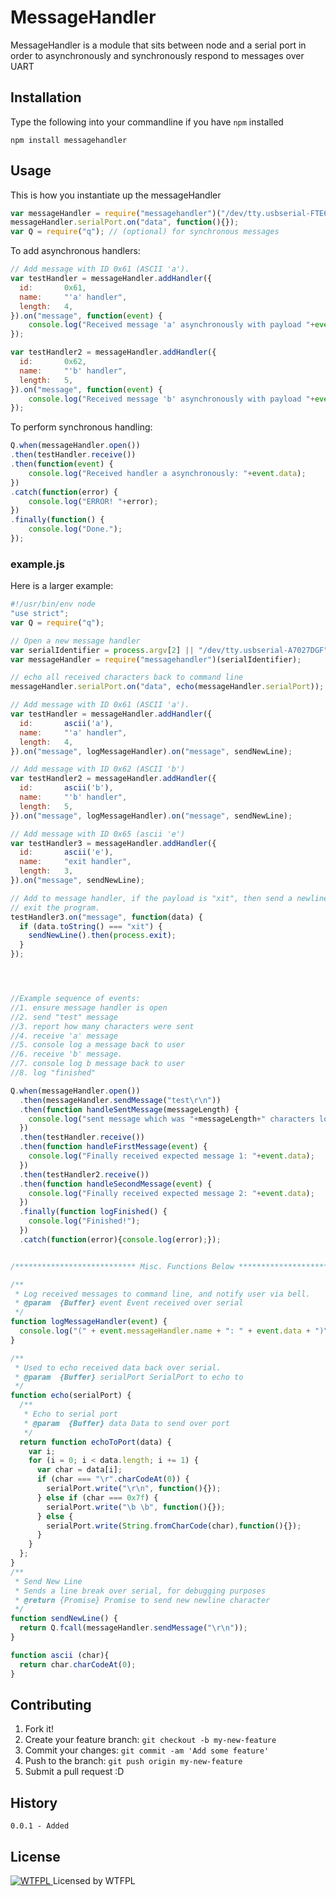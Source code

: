 # MessageHandler
MessageHandler is a module that sits between node and a serial port in order to 
asynchronously and synchronously respond to messages over UART

## Installation
Type the following into your commandline if you have `npm` installed

    npm install messagehandler

## Usage
This is how you instantiate up the messageHandler
```javascript
var messageHandler = require("messagehandler")("/dev/tty.usbserial-FTE6C8SO");
messageHandler.serialPort.on("data", function(){});
var Q = require("q"); // (optional) for synchronous messages
```
To add asynchronous handlers:
```javascript
// Add message with ID 0x61 (ASCII 'a'). 
var testHandler = messageHandler.addHandler({
  id:       0x61,
  name:     "'a' handler", 
  length:   4, 
}).on("message", function(event) {
    console.log("Received message 'a' asynchronously with payload "+event.data);    
});

var testHandler2 = messageHandler.addHandler({
  id:       0x62,
  name:     "'b' handler", 
  length:   5, 
}).on("message", function(event) {
    console.log("Received message 'b' asynchronously with payload "+event.data);    
});

```
To perform synchronous handling:
```javascript
Q.when(messageHandler.open())
.then(testHandler.receive())
.then(function(event) {
    console.log("Received handler a asynchronously: "+event.data);
})
.catch(function(error) {
    console.log("ERROR! "+error);
})
.finally(function() {
    console.log("Done.");
});
```

### example.js
Here is a larger example:
```javascript
#!/usr/bin/env node
"use strict";
var Q = require("q");

// Open a new message handler
var serialIdentifier = process.argv[2] || "/dev/tty.usbserial-A7027DGF";
var messageHandler = require("messagehandler")(serialIdentifier);

// echo all received characters back to command line
messageHandler.serialPort.on("data", echo(messageHandler.serialPort));

// Add message with ID 0x61 (ASCII 'a'). 
var testHandler = messageHandler.addHandler({
  id:       ascii('a'),
  name:     "'a' handler", 
  length:   4, 
}).on("message", logMessageHandler).on("message", sendNewLine);

// Add message with ID 0x62 (ASCII 'b')
var testHandler2 = messageHandler.addHandler({
  id:       ascii('b'), 
  name:     "'b' handler",
  length:   5, 
}).on("message", logMessageHandler).on("message", sendNewLine);

// Add message with ID 0x65 (ascii 'e')
var testHandler3 = messageHandler.addHandler({
  id:       ascii('e'), 
  name:     "exit handler",
  length:   3, 
}).on("message", sendNewLine);

// Add to message handler, if the payload is "xit", then send a newline, then
// exit the program.
testHandler3.on("message", function(data) {
  if (data.toString() === "xit") {
    sendNewLine().then(process.exit);
  }
});




//Example sequence of events:
//1. ensure message handler is open
//2. send "test" message
//3. report how many characters were sent 
//4. receive 'a' message
//5. console log a message back to user
//6. receive 'b' message.
//7. console log b message back to user
//8. log "finished"

Q.when(messageHandler.open())                                                //1
  .then(messageHandler.sendMessage("test\r\n"))                              //2
  .then(function handleSentMessage(messageLength) {                          //3
    console.log("sent message which was "+messageLength+" characters long.");
  })
  .then(testHandler.receive())                                               //4
  .then(function handleFirstMessage(event) {                                 //5
    console.log("Finally received expected message 1: "+event.data);               
  })
  .then(testHandler2.receive())                                              //6
  .then(function handleSecondMessage(event) {                                //7
    console.log("Finally received expected message 2: "+event.data);            
  })  
  .finally(function logFinished() {                                          //8
    console.log("Finished!");
  })
  .catch(function(error){console.log(error);});


/*************************** Misc. Functions Below ***************************/

/**
 * Log received messages to command line, and notify user via bell.
 * @param  {Buffer} event Event received over serial
 */
function logMessageHandler(event) {
  console.log("(" + event.messageHandler.name + ": " + event.data + ")\u0007");
}

/**
 * Used to echo received data back over serial.
 * @param  {Buffer} serialPort SerialPort to echo to
 */
function echo(serialPort) {
  /**
   * Echo to serial port
   * @param  {Buffer} data Data to send over port
   */
  return function echoToPort(data) {
    var i;
    for (i = 0; i < data.length; i += 1) {
      var char = data[i];
      if (char === "\r".charCodeAt(0)) {
        serialPort.write("\r\n", function(){});
      } else if (char === 0x7f) {
        serialPort.write("\b \b", function(){});
      } else {
        serialPort.write(String.fromCharCode(char),function(){});
      }
    }
  };
}
/**
 * Send New Line
 * Sends a line break over serial, for debugging purposes
 * @return {Promise} Promise to send new newline character
 */
function sendNewLine() {
  return Q.fcall(messageHandler.sendMessage("\r\n")); 
}

function ascii (char){
  return char.charCodeAt(0);
}

```
## Contributing

1. Fork it!
2. Create your feature branch: `git checkout -b my-new-feature`
3. Commit your changes: `git commit -am 'Add some feature'`
4. Push to the branch: `git push origin my-new-feature`
5. Submit a pull request :D

## History

    0.0.1 - Added

## License
[![WTFPL](http://www.wtfpl.net/wp-content/uploads/2012/12/wtfpl-badge-4.png)
](http://www.wtfpl.net/) Licensed by WTFPL